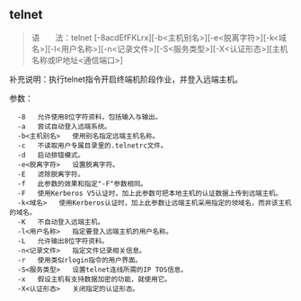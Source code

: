 ## telnet

> 语　　法：telnet [-8acdEfFKLrx][-b<主机别名>][-e<脱离字符>][-k<域名>][-l<用户名称>][-n<记录文件>][-S<服务类型>][-X<认证形态>][主机名称或IP地址<通信端口>]

补充说明：执行telnet指令开启终端机阶段作业，并登入远端主机。

参数：

	  -8   允许使用8位字符资料，包括输入与输出。
	  -a   尝试自动登入远端系统。
	  -b<主机别名>   使用别名指定远端主机名称。
	  -c   不读取用户专属目录里的.telnetrc文件。
	  -d   启动排错模式。
	  -e<脱离字符>   设置脱离字符。
	  -E   滤除脱离字符。
	  -f   此参数的效果和指定"-F"参数相同。
	  -F   使用Kerberos V5认证时，加上此参数可把本地主机的认证数据上传到远端主机。
	  -k<域名>   使用Kerberos认证时，加上此参数让远端主机采用指定的领域名，而非该主机的域名。
	  -K   不自动登入远端主机。
	  -l<用户名称>   指定要登入远端主机的用户名称。
	  -L   允许输出8位字符资料。
	  -n<记录文件>   指定文件记录相关信息。
	  -r   使用类似rlogin指令的用户界面。
	  -S<服务类型>   设置telnet连线所需的IP TOS信息。
	  -x   假设主机有支持数据加密的功能，就使用它。
	  -X<认证形态>   关闭指定的认证形态。